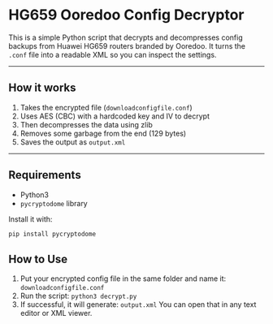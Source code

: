# HG659 Ooredoo Config Decryptor

This is a simple Python script that decrypts and decompresses config backups from Huawei HG659 routers branded by Ooredoo. It turns the `.conf` file into a readable XML so you can inspect the settings.

---

## How it works

1. Takes the encrypted file (`downloadconfigfile.conf`)
2. Uses AES (CBC) with a hardcoded key and IV to decrypt
3. Then decompresses the data using zlib
4. Removes some garbage from the end (129 bytes)
5. Saves the output as `output.xml`

---

## Requirements

- Python3
- `pycryptodome` library

Install it with:

```bash
pip install pycryptodome
```
 ## How to Use
1. Put your encrypted config file in the same folder and name it:
`downloadconfigfile.conf`
2. Run the script:
`python3 decrypt.py`
3. If successful, it will generate:
`output.xml`
You can open that in any text editor or XML viewer.
